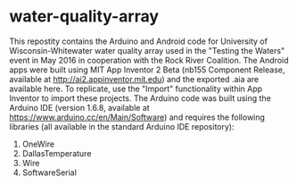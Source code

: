 # water-quality-array
This repostity contains the Arduino and Android code for University of Wisconsin-Whitewater water quality array used in the "Testing the Waters" event in May 2016 in cooperation with the Rock River Coalition.
The Android apps were built using MIT App Inventor 2 Beta (nb155 Component Release, available at http://ai2.appinventor.mit.edu) and the exported .aia are available here. To replicate, use the "Import" functionality within App Inventor to import these projects.
The Arduino code was built using the Arduino IDE (version 1.6.8, available at https://www.arduino.cc/en/Main/Software) and requires the following libraries (all available in the standard Arduino IDE repository):
1. OneWire
2. DallasTemperature
3. Wire
4. SoftwareSerial
